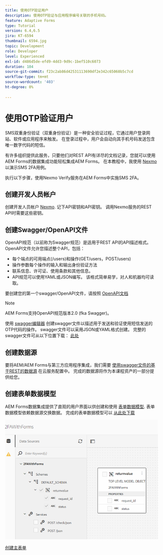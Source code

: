 ```yaml
---
title: 使用OTP验证用户
description: 使用OTP验证与应用程序编号关联的手机号码。
feature: Adaptive Forms
type: Tutorial
version: 6.4,6.5
jira: KT-6594
thumbnail: 6594.jpg
topic: Development
role: Developer
level: Experienced
exl-id: d486d5de-efd9-4dd3-9d9c-1bef510c6073
duration: 104
source-git-commit: f23c2ab86d42531113690df2e342c65060b5c7cd
workflow-type: tm+mt
source-wordcount: '403'
ht-degree: 0%

---
```


# 使用OTP验证用户

SMS双重身份验证（双重身份验证）是一种安全验证过程，它通过用户登录网站、软件或应用程序来触发。 在登录过程中，用户会自动向其手机号码发送包含唯一数字代码的短信。

有许多组织提供此服务，只要他们对REST API有详尽的文档记录，您就可以使用AEM Forms的数据集成功能轻松集成AEM Forms。 在本教程中，我使用 [Nexmo](https://developer.nexmo.com/verify/overview) 以演示SMS 2FA用例。

执行以下步骤，使用Nexmo Verify服务在AEM Forms中实施SMS 2FA。

## 创建开发人员帐户

创建开发人员帐户 [Nexmo](https://dashboard.nexmo.com/sign-in). 记下API密钥和API密钥。 调用Nexmo服务的REST API时需要这些密钥。

## 创建Swagger/OpenAPI文件

OpenAPI规范（以前称为Swagger规范）是适用于REST API的API描述格式。 OpenAPI文件允许您描述整个API，包括：

* 每个端点的可用端点(/users)和操作(GET/users，POST/users)
* 操作参数每个操作的输入和输出身份验证方法
* 联系信息、许可证、使用条款和其他信息。
* API规范可以使用YAML或JSON编写。 该格式简单易学，对人和机器均可读取。

要创建您的第一个swagger/OpenAPI文件，请按照 [OpenAPI文档](https://swagger.io/docs/specification/2-0/basic-structure/)

>[!NOTE]
> AEM Forms支持OpenAPI规范版本2.0 (fka Swagger)。

使用 [swagger编辑器](https://editor.swagger.io/) 创建swagger文件以描述用于发送和验证使用短信发送的OTP代码的操作。 swagger文件可以采用JSON或YAML格式创建。 完整的swagger文件可从以下位置下载： [此处](assets/two-factore-authentication-swagger.zip)

## 创建数据源

要将AEM/AEM Forms与第三方应用程序集成，我们需要 [使用swagger文件的基于REST的数据源](https://experienceleague.adobe.com/docs/experience-manager-learn/forms/ic-web-channel-tutorial/parttwo.html) 在云服务配置中。 完成的数据源将作为本课程资产的一部分提供给您。

## 创建表单数据模型

AEM Forms数据集成提供了直观的用户界面以供创建和使用 [表单数据模型](https://experienceleague.adobe.com/docs/experience-manager-65/forms/form-data-model/create-form-data-models.html). 表单数据模型依赖数据源交换数据。
完成的表单数据模型可以 [从此处下载](assets/sms-2fa-fdm.zip)

![fdm](assets/2FA-fdm.PNG)

[创建主表单](./create-the-main-adaptive-form.md)
